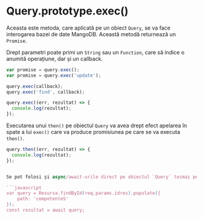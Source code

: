 # Query.prototype.exec()

Aceasta este metoda, care aplicată pe un obiect `Query`, se va face interogarea bazei de date MangoDB.
Această metodă returnează un `Promise`.

Drept parametri poate primi un `String` sau un `Function`, care să indice o anumită operațiune, dar și un callback.

```javascript
var promise = query.exec();
var promise = query.exec('update');

query.exec(callback);
query.exec('find', callback);

query.exec((err, rezultat) => {
  console.log(rezultat);
});
```

Executarea unui `then()` pe obiectul `Query` va avea drept efect apelarea în spate a lui `exec()` care va produce promisiunea pe care se va executa `then()`.

```javascript
query.then((err, rezultat) => {
  console.log(rezultat);
});


Se pot folosi și async/await-urile direct pe obiectul `Query` tocmai pentru că un `await query` va apela în spate `exec()` ce va genera promisiunea necesară.

```javascript
var query = Resursa.findById(req.params.idres).populate({
    path: 'competenteS'
});
const rezultat = await query;
````
